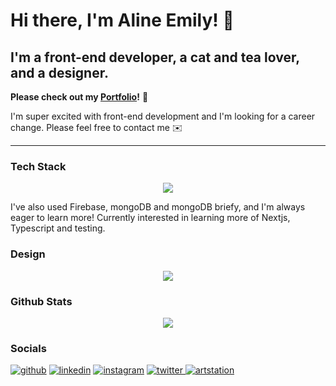 # Hi there, I'm Aline Emily! 👋
## I'm a front-end developer, a cat and tea lover, and a designer.

<!-- ![I'm currently learning front-end development.✨](https://cdna.artstation.com/p/users/covers/000/863/824/default/c6375184dd298ec4283b8cf7c96c42bb.jpg) -->

**Please check out my [Portfolio](https://line-em-portfolio.netlify.app/)!** 🎉

I'm super excited with front-end development and I'm looking for a career change. Please feel free to contact me ✉️

---
### Tech Stack
<p align="center">
    <img src="https://skillicons.dev/icons?i=js,html,css,react,nextjs,git,astro,styledcomponents,tailwind" />
</p>
I've also used Firebase, mongoDB and mongoDB briefy, and I'm always eager to learn more! Currently interested in learning more of Nextjs, Typescript and testing.

### Design
<p align="center">
    <img src="https://skillicons.dev/icons?i=ae,ai,ps,pr" />
</p>

### Github Stats  
<p align="center"><img src="https://github-readme-stats.vercel.app/api/top-langs/?username=line-em&hide_border=true&show_icons=true&theme=radical" /></p>

### Socials  
[![github](https://skillicons.dev/icons?i=github)](https://github.com/line-em)
[![linkedin](https://skillicons.dev/icons?i=linkedin)](https://www.linkedin.com/in/alineemily/)
[![instagram](https://skillicons.dev/icons?i=instagram)](https://www.instagram.com/line.artsy/)
[![twitter](https://skillicons.dev/icons?i=twitter) ](https://twitter.com/line_artsy)
[![artstation](https://cdn.worldvectorlogo.com/logos/artstation-1.svg)](https://www.artstation.com/alineemily)
<!---

<div align="center">
  <table style="border-collapse:collapse;">
                <tr>
  <td valign="top" width="33%">
  
### Front-End   
<img style="margin: 10px" src="https://profilinator.rishav.dev/skills-assets/git-scm-icon.svg" alt="Git" height="50" />  
<img style="margin: 10px" src="https://profilinator.rishav.dev/skills-assets/html5-original-wordmark.svg" alt="HTML5" height="50" />  
<img style="margin: 10px" src="https://profilinator.rishav.dev/skills-assets/css3-original-wordmark.svg" alt="CSS3" height="50" />  
<img style="margin: 10px" src="https://profilinator.rishav.dev/skills-assets/javascript-original.svg" alt="JavaScript" height="50" />  
</td>
    <td valign="top" width="33%">
      
### Design
      
<img style="margin: 10px" src="https://profilinator.rishav.dev/skills-assets/figma-icon.svg" alt="Figma" height="50" />  
<img style="margin: 10px" src="https://profilinator.rishav.dev/skills-assets/adobe_illustrator-icon.svg" alt="Illustrator" height="50" />  
<img style="margin: 10px" src="https://profilinator.rishav.dev/skills-assets/adobeindesign.svg" alt="Adobe InDesign" height="50" />  
<img style="margin: 10px" src="https://profilinator.rishav.dev/skills-assets/adobepremierepro.png" alt="Premiere Pro" height="50" />  
<img style="margin: 10px" src="https://profilinator.rishav.dev/skills-assets/photoshop-plain.svg" alt="Photoshop" height="50" />  
<img style="margin: 10px" src="https://profilinator.rishav.dev/skills-assets/aftereffects.png" alt="After Effects" height="50" />  
</td>
<td valign="top" width="33%">

</div>



[![Top Langs](https://github-readme-stats.vercel.app/api/top-langs/?username=line-em)](https://github.com/anuraghazra/github-readme-stats)

![GitHub streak stats](https://github-readme-streak-stats.herokuapp.com/?user=line-em)  
👋 Hi, I’m @line-em
- 👀 I’m interested in ...
- 🌱 I’m currently learning ...
- 💞️ I’m looking to collaborate on ...
- 📫 How to reach me ...


line-em/line-em is a ✨ special ✨ repository because its `README.md` (this file) appears on your GitHub profile.
You can click the Preview link to take a look at your changes.
--->
